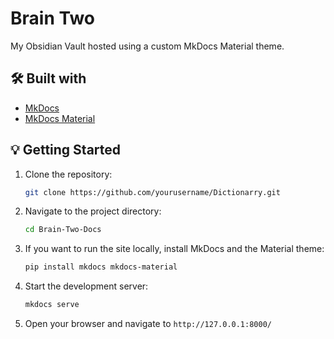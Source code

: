 # Brain Two

My Obsidian Vault hosted using a custom MkDocs Material theme.
## 🛠 Built with

- [MkDocs](https://www.mkdocs.org/)
- [MkDocs Material](https://squidfunk.github.io/mkdocs-material/)

## 💡 Getting Started

1. Clone the repository:

   ```bash
   git clone https://github.com/yourusername/Dictionarry.git
   ```

2. Navigate to the project directory:

   ```bash
   cd Brain-Two-Docs
   ```

3. If you want to run the site locally, install MkDocs and the Material theme:

   ```bash
   pip install mkdocs mkdocs-material
   ```

4. Start the development server:

   ```bash
   mkdocs serve
   ```

5. Open your browser and navigate to `http://127.0.0.1:8000/`
